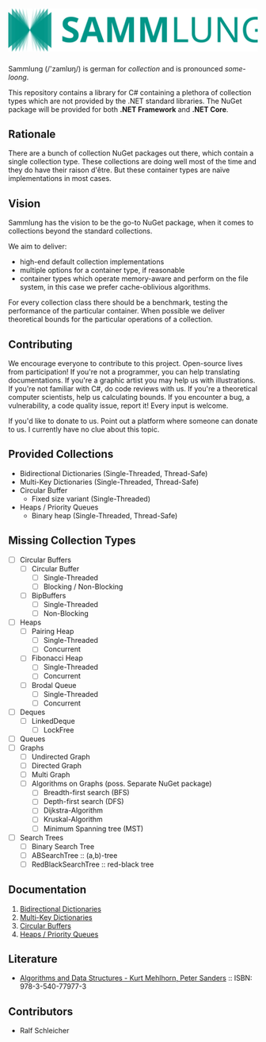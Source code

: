 # ![Sammlung](Images/LogoWithName.svg)

Sammlung (/'zamlʊŋ/) is german for *collection* and is pronounced *some-loong*.

This repository contains a library for C# containing a plethora of collection types which are not provided by the .NET
standard libraries. The NuGet package will be provided for both **.NET Framework** and **.NET Core**.

## Rationale

There are a bunch of collection NuGet packages out there, which contain a single collection type. These collections are
doing well most of the time and they do have their raison d'être. But these container types are naïve implementations in
most cases.

## Vision

Sammlung has the vision to be the go-to NuGet package, when it comes to collections beyond the standard collections.

We aim to deliver:

- high-end default collection implementations
- multiple options for a container type, if reasonable
- container types which operate memory-aware and perform on the file system, in this case we prefer cache-oblivious
  algorithms.

For every collection class there should be a benchmark, testing the performance of the particular container. When
possible we deliver theoretical bounds for the particular operations of a collection.

## Contributing

We encourage everyone to contribute to this project. Open-source lives from participation!
If you're not a programmer, you can help translating documentations. If you're a graphic artist you may help us with
illustrations. If you're not familiar with C#, do code reviews with us. If you're a theoretical computer scientists,
help us calculating bounds. If you encounter a bug, a vulnerability, a code quality issue, report it! Every input is
welcome.

If you'd like to donate to us. Point out a platform where someone can donate to us. I currently have no clue about this
topic.

## Provided Collections

- Bidirectional Dictionaries (Single-Threaded, Thread-Safe)
- Multi-Key Dictionaries (Single-Threaded, Thread-Safe)
- Circular Buffer
    - Fixed size variant (Single-Threaded)
- Heaps / Priority Queues
    - Binary heap (Single-Threaded, Thread-Safe)

## Missing Collection Types

- [ ] Circular Buffers
    - [ ] Circular Buffer
        - [ ] Single-Threaded
        - [ ] Blocking / Non-Blocking
    - [ ] BipBuffers
        - [ ] Single-Threaded
        - [ ] Non-Blocking
- [ ] Heaps
    - [ ] Pairing Heap
        - [ ] Single-Threaded
        - [ ] Concurrent
    - [ ] Fibonacci Heap
        - [ ] Single-Threaded
        - [ ] Concurrent
    - [ ] Brodal Queue
        - [ ] Single-Threaded
        - [ ] Concurrent
- [ ] Deques
    - [ ] LinkedDeque
        - [ ] LockFree
- [ ] Queues
- [ ] Graphs
    - [ ] Undirected Graph
    - [ ] Directed Graph
    - [ ] Multi Graph
    - [ ] Algorithms on Graphs (poss. Separate NuGet package)
        - [ ] Breadth-first search (BFS)
        - [ ] Depth-first search (DFS)
        - [ ] Dijkstra-Algorithm
        - [ ] Kruskal-Algorithm
        - [ ] Minimum Spanning tree (MST)
- [ ] Search Trees
    - [ ] Binary Search Tree
    - [ ] ABSearchTree :: (a,b)-tree
    - [ ] RedBlackSearchTree :: red-black tree

## Documentation

1. [Bidirectional Dictionaries](Wiki/Documentation/BidiDictionaries.md)
1. [Multi-Key Dictionaries](Wiki/Documentation/MultiKeyDictionaries.md)
1. [Circular Buffers](Wiki/Documentation/CircularBuffers.md)
1. [Heaps / Priority Queues](Wiki/Documentation/Heaps.md)

## Literature

- [Algorithms and Data Structures - Kurt Mehlhorn, Peter Sanders](https://www.springer.com/de/book/9783540779773) ::
  ISBN: 978-3-540-77977-3

## Contributors

- Ralf Schleicher



